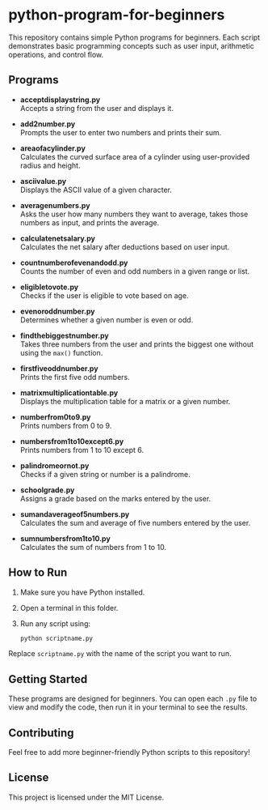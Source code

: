 ﻿# python-program-for-beginners

This repository contains simple Python programs for beginners. Each script demonstrates basic programming concepts such as user input, arithmetic operations, and control flow.

## Programs

- **acceptdisplaystring.py**  
  Accepts a string from the user and displays it.

- **add2number.py**  
  Prompts the user to enter two numbers and prints their sum.

- **areaofacylinder.py**  
  Calculates the curved surface area of a cylinder using user-provided radius and height.

- **asciivalue.py**  
  Displays the ASCII value of a given character.

- **averagenumbers.py**  
  Asks the user how many numbers they want to average, takes those numbers as input, and prints the average.

- **calculatenetsalary.py**  
  Calculates the net salary after deductions based on user input.

- **countnumberofevenandodd.py**  
  Counts the number of even and odd numbers in a given range or list.

- **eligibletovote.py**  
  Checks if the user is eligible to vote based on age.

- **evenoroddnumber.py**  
  Determines whether a given number is even or odd.

- **findthebiggestnumber.py**  
  Takes three numbers from the user and prints the biggest one without using the `max()` function.

- **firstfiveoddnumber.py**  
  Prints the first five odd numbers.

- **matrixmultiplicationtable.py**  
  Displays the multiplication table for a matrix or a given number.

- **numberfrom0to9.py**  
  Prints numbers from 0 to 9.

- **numbersfrom1to10except6.py**  
  Prints numbers from 1 to 10 except 6.

- **palindromeornot.py**  
  Checks if a given string or number is a palindrome.

- **schoolgrade.py**  
  Assigns a grade based on the marks entered by the user.

- **sumandaverageof5numbers.py**  
  Calculates the sum and average of five numbers entered by the user.

- **sumnumbersfrom1to10.py**  
  Calculates the sum of numbers from 1 to 10.

## How to Run

1. Make sure you have Python installed.
2. Open a terminal in this folder.
3. Run any script using:

    ```sh
    python scriptname.py
    ```

Replace `scriptname.py` with the name of the script you want to run.

## Getting Started

These programs are designed for beginners. You can open each `.py` file to view and modify the code, then run it in your terminal to see the results.

## Contributing

Feel free to add more beginner-friendly Python scripts to this repository!

## License

This project is licensed under the MIT License.



